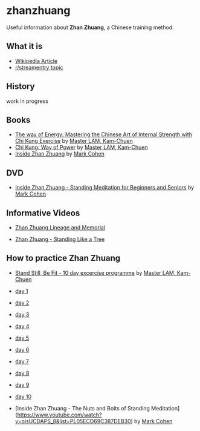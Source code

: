 # zhanzhuang
Useful information about **Zhan Zhuang**, a Chinese training method.

## What it is

- [Wikipedia Article](https://en.wikipedia.org/wiki/Zhan_zhuang)
- [r/streamentry topic](https://www.reddit.com/r/streamentry/comments/aj6zil/qigong_standing_meditation_zhan_zhuang/)

## History
work in progress


## Books

- [The way of Energy: Mastering the Chinese Art of Internal Strength with Chi Kung Exercise](https://www.amazon.com/Way-Energy-Mastering-Internal-Strength/dp/0671736450) by [Master LAM, Kam-Chuen](http://www.lamkamchuen.com)
- [Chi Kung: Way of Power](https://www.amazon.com/Chi-Kung-Lam-Kam-Chuen/dp/0736044809) by [Master LAM, Kam-Chuen](http://www.lamkamchuen.com)
- [Inside Zhan Zhuang](https://www.amazon.com/Inside-Zhan-Zhuang-Mark-Cohen/dp/0988317885/ref=sr_1_2?keywords=mark+cohen&qid=1557470979&s=books&sr=1-2) by [Mark Cohen](http://insidezhanzhuang.com)

## DVD

- [Inside Zhan Zhuang - Standing Meditation for Beginners and Seniors](https://www.amazon.com/INSIDE-ZHAN-ZHUANG-Meditation-Beginners/dp/B00QSRJZ7S/ref=sr_1_1?s=movies-tv&ie=UTF8&qid=1418199318&sr=1-1&keywords=Inside+Zhan+Zhuang+-+standing+meditation+for+beginners+and+seniors) by [Mark Cohen](http://insidezhanzhuang.com)

## Informative Videos

- [Zhan Zhuang Lineage and Memorial](https://www.youtube.com/watch?v=5OIcCTrLsCA)

- [Zhan Zhuang - Standing Like a Tree](https://www.youtube.com/watch?v=G9qnrABTNh4)


## How to practice Zhan Zhuang

- [Stand Still, Be Fit - 10 day excercise programme](https://www.youtube.com/watch?v=y07FauHYlmg&list=PL5AC656794EE191C1) by [Master LAM, Kam-Chuen](http://www.lamkamchuen.com)
 - [day 1](https://www.youtube.com/watch?v=y07FauHYlmg)
 - [day 2](https://www.youtube.com/watch?v=UJx8cpGauiA)
 - [day 3](https://www.youtube.com/watch?v=RwlGisBCGA8)
 - [day 4](https://www.youtube.com/watch?v=_WuK6XbZQyg)
 - [day 5](https://www.youtube.com/watch?v=Fec9OIRRJPk)
 - [day 6](https://www.youtube.com/watch?v=B2LPoUZ_zEo)
 - [day 7](https://www.youtube.com/watch?v=zhK0CH8TJiQ)
 - [day 8](https://www.youtube.com/watch?v=MlYuaNqzw-o) 
 - [day 9](https://www.youtube.com/watch?v=r1TzcWAfAeQ)
 - [day 10](https://www.youtube.com/watch?v=-mbeZF28gtw)


- [Inside Zhan Zhuang - The Nuts and Bolts of Standing Meditation] (https://www.youtube.com/watch?v=oisUCDAPS_8&list=PL05ECD69C387DEB30) by [Mark Cohen](http://insidezhanzhuang.com/)
